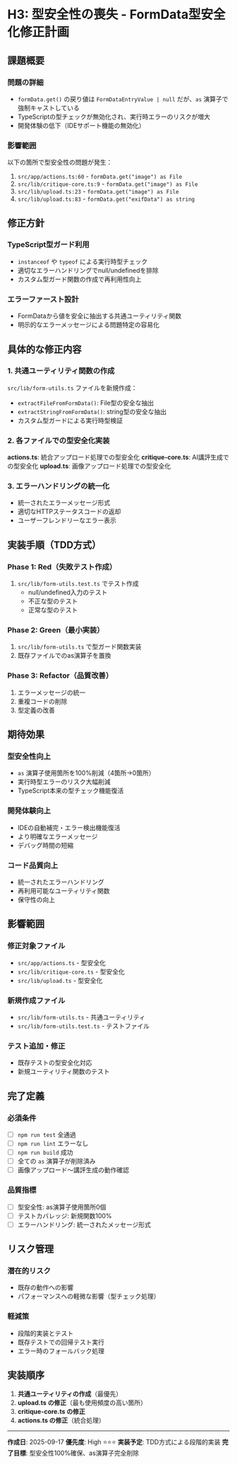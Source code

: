 # H3: 型安全性の喪失 - FormData型安全化修正計画

## 課題概要

### 問題の詳細

- `formData.get()` の戻り値は `FormDataEntryValue | null` だが、`as` 演算子で強制キャストしている
- TypeScriptの型チェックが無効化され、実行時エラーのリスクが増大
- 開発体験の低下（IDEサポート機能の無効化）

### 影響範囲

以下の箇所で型安全性の問題が発生：

1. `src/app/actions.ts:60` - `formData.get("image") as File`
2. `src/lib/critique-core.ts:9` - `formData.get("image") as File`
3. `src/lib/upload.ts:23` - `formData.get("image") as File`
4. `src/lib/upload.ts:83` - `formData.get("exifData") as string`

## 修正方針

### TypeScript型ガード利用

- `instanceof` や `typeof` による実行時型チェック
- 適切なエラーハンドリングでnull/undefinedを排除
- カスタム型ガード関数の作成で再利用性向上

### エラーファースト設計

- FormDataから値を安全に抽出する共通ユーティリティ関数
- 明示的なエラーメッセージによる問題特定の容易化

## 具体的な修正内容

### 1. 共通ユーティリティ関数の作成

`src/lib/form-utils.ts` ファイルを新規作成：

- `extractFileFromFormData()`: File型の安全な抽出
- `extractStringFromFormData()`: string型の安全な抽出
- カスタム型ガードによる実行時型検証

### 2. 各ファイルでの型安全化実装

**actions.ts**: 統合アップロード処理での型安全化
**critique-core.ts**: AI講評生成での型安全化
**upload.ts**: 画像アップロード処理での型安全化

### 3. エラーハンドリングの統一化

- 統一されたエラーメッセージ形式
- 適切なHTTPステータスコードの返却
- ユーザーフレンドリーなエラー表示

## 実装手順（TDD方式）

### Phase 1: Red（失敗テスト作成）

1. `src/lib/form-utils.test.ts` でテスト作成
   - null/undefined入力のテスト
   - 不正な型のテスト
   - 正常な型のテスト

### Phase 2: Green（最小実装）

1. `src/lib/form-utils.ts` で型ガード関数実装
2. 既存ファイルでのas演算子を置換

### Phase 3: Refactor（品質改善）

1. エラーメッセージの統一
2. 重複コードの削除
3. 型定義の改善

## 期待効果

### 型安全性向上

- `as` 演算子使用箇所を100%削減（4箇所→0箇所）
- 実行時型エラーのリスク大幅削減
- TypeScript本来の型チェック機能復活

### 開発体験向上

- IDEの自動補完・エラー検出機能復活
- より明確なエラーメッセージ
- デバッグ時間の短縮

### コード品質向上

- 統一されたエラーハンドリング
- 再利用可能なユーティリティ関数
- 保守性の向上

## 影響範囲

### 修正対象ファイル

- `src/app/actions.ts` - 型安全化
- `src/lib/critique-core.ts` - 型安全化
- `src/lib/upload.ts` - 型安全化

### 新規作成ファイル

- `src/lib/form-utils.ts` - 共通ユーティリティ
- `src/lib/form-utils.test.ts` - テストファイル

### テスト追加・修正

- 既存テストの型安全化対応
- 新規ユーティリティ関数のテスト

## 完了定義

### 必須条件

- [ ] `npm run test` 全通過
- [ ] `npm run lint` エラーなし
- [ ] `npm run build` 成功
- [ ] 全ての `as` 演算子が削除済み
- [ ] 画像アップロード〜講評生成の動作確認

### 品質指標

- [ ] 型安全性: as演算子使用箇所0個
- [ ] テストカバレッジ: 新規関数100%
- [ ] エラーハンドリング: 統一されたメッセージ形式

## リスク管理

### 潜在的リスク

- 既存の動作への影響
- パフォーマンスへの軽微な影響（型チェック処理）

### 軽減策

- 段階的実装とテスト
- 既存テストでの回帰テスト実行
- エラー時のフォールバック処理

## 実装順序

1. **共通ユーティリティの作成**（最優先）
2. **upload.ts の修正**（最も使用頻度の高い箇所）
3. **critique-core.ts の修正**
4. **actions.ts の修正**（統合処理）

---

**作成日**: 2025-09-17
**優先度**: High ⭐⭐⭐
**実装予定**: TDD方式による段階的実装
**完了目標**: 型安全性100%確保、as演算子完全削除
